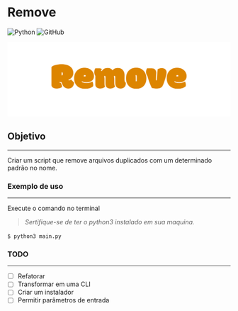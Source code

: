 # Remove

![Python](https://img.shields.io/static/v1?label=Sousa&message=Remove&logo=python&logoColor=black&style=flat&color=E59500&labelColor=blue)
![GitHub](https://img.shields.io/github/license/Carmo-sousa/removes-duplicated-files)

![Logo](Logo.svg)

## Objetivo

---

Criar um script que remove arquivos duplicados com um determinado padrão no nome.

### Exemplo de uso

---

Execute o comando no terminal
> *Sertifique-se de ter o python3 instalado em sua maquina.*

`$ python3 main.py`

### TODO

---

- [ ] Refatorar
- [ ] Transformar em uma CLI
- [ ] Criar um instalador
- [ ] Permitir parâmetros de entrada
